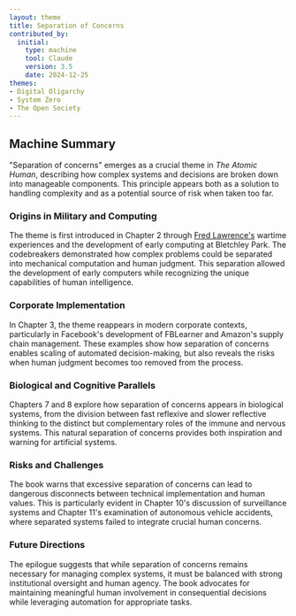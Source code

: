 ```yaml
---
layout: theme
title: Separation of Concerns
contributed_by:
  initial:
    type: machine
    tool: Claude
    version: 3.5
    date: 2024-12-25
themes:
- Digital Oligarchy 
- System Zero
- The Open Society
---
```


<div class="machine-commentary" markdown=1>

## Machine Summary

"Separation of concerns" emerges as a crucial theme in *The Atomic Human*, describing how complex systems and decisions are broken down into manageable components. This principle appears both as a solution to handling complexity and as a potential source of risk when taken too far.

### Origins in Military and Computing

The theme is first introduced in Chapter 2 through [Fred Lawrence's](/people/fred-lawrence/) wartime experiences and the development of early computing at Bletchley Park. The codebreakers demonstrated how complex problems could be separated into mechanical computation and human judgment. This separation allowed the development of early computers while recognizing the unique capabilities of human intelligence.

### Corporate Implementation

In Chapter 3, the theme reappears in modern corporate contexts, particularly in Facebook's development of FBLearner and Amazon's supply chain management. These examples show how separation of concerns enables scaling of automated decision-making, but also reveals the risks when human judgment becomes too removed from the process.

### Biological and Cognitive Parallels

Chapters 7 and 8 explore how separation of concerns appears in biological systems, from the division between fast reflexive and slower reflective thinking to the distinct but complementary roles of the immune and nervous systems. This natural separation of concerns provides both inspiration and warning for artificial systems.

### Risks and Challenges

The book warns that excessive separation of concerns can lead to dangerous disconnects between technical implementation and human values. This is particularly evident in Chapter 10's discussion of surveillance systems and Chapter 11's examination of autonomous vehicle accidents, where separated systems failed to integrate crucial human concerns.

### Future Directions

The epilogue suggests that while separation of concerns remains necessary for managing complex systems, it must be balanced with strong institutional oversight and human agency. The book advocates for maintaining meaningful human involvement in consequential decisions while leveraging automation for appropriate tasks.

</div>


